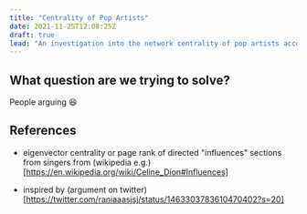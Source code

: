 ```yaml
---
title: "Centrality of Pop Artists"
date: 2021-11-25T12:08:25Z
draft: true
lead: "An investigation into the network centrality of pop artists according to various influence measures, inspired by a Michael Jackson vs The Beatles argument on Twitter!"
---
```


## What question are we trying to solve?

People arguing :satisfied:

## References

* eigenvector centrality or page rank of directed "influences" sections from singers from (wikipedia e.g.)[https://en.wikipedia.org/wiki/Celine_Dion#Influences]

* inspired by (argument on twitter)[https://twitter.com/raniaaasjsj/status/1463303783610470402?s=20]
